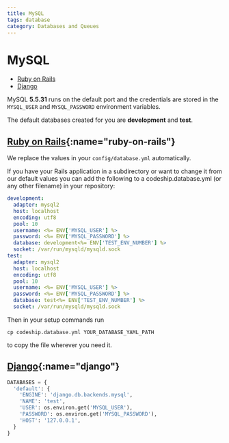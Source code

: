 ```yaml
---
title: MySQL
tags: database
category: Databases and Queues
---
```


# MySQL

+ [Ruby on Rails](#ruby-on-rails)
+ [Django](#django)

MySQL **5.5.31** runs on the default port and the credentials are stored in the ```MYSQL_USER``` and ```MYSQL_PASSWORD``` environment variables.

The default databases created for you are **development** and **test**.

## [Ruby on Rails](#ruby-on-rails){:name="ruby-on-rails"}

We replace the values in your `config/database.yml` automatically.

If you have your Rails application in a subdirectory or want to change
it from our default values you can add the following to a codeship.database.yml
(or any other filename) in your repository:

~~~yaml
development:
  adapter: mysql2
  host: localhost
  encoding: utf8
  pool: 10
  username: <%= ENV['MYSQL_USER'] %>
  password: <%= ENV['MYSQL_PASSWORD'] %>
  database: development<%= ENV['TEST_ENV_NUMBER'] %>
  socket: /var/run/mysqld/mysqld.sock
test:
  adapter: mysql2
  host: localhost
  encoding: utf8
  pool: 10
  username: <%= ENV['MYSQL_USER'] %>
  password: <%= ENV['MYSQL_PASSWORD'] %>
  database: test<%= ENV['TEST_ENV_NUMBER'] %>
  socket: /var/run/mysqld/mysqld.sock
~~~

Then in your setup commands run

~~~shell
cp codeship.database.yml YOUR_DATABASE_YAML_PATH
~~~

to copy the file wherever you need it.

## [Django](#django){:name="django"}

~~~python
DATABASES = {
  'default': {
    'ENGINE': 'django.db.backends.mysql',
    'NAME': 'test',
    'USER': os.environ.get('MYSQL_USER'),
    'PASSWORD': os.environ.get('MYSQL_PASSWORD'),
    'HOST': '127.0.0.1',
  }
}
~~~
